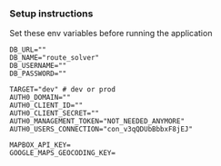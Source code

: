 

### Setup instructions

Set these env variables before running the application 


```
DB_URL=""
DB_NAME="route_solver"
DB_USERNAME=""
DB_PASSWORD=""

TARGET="dev" # dev or prod
AUTH0_DOMAIN=""
AUTH0_CLIENT_ID=""
AUTH0_CLIENT_SECRET=""
AUTH0_MANAGEMENT_TOKEN="NOT_NEEDED_ANYMORE"
AUTH0_USERS_CONNECTION="con_v3qQDUbBbbxF8jEJ"

MAPBOX_API_KEY=
GOOGLE_MAPS_GEOCODING_KEY=
```